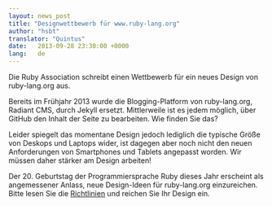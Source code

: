 ```yaml
---
layout: news_post
title: "Designwettbewerb für www.ruby-lang.org"
author: "hsbt"
translator: "Quintus"
date:   2013-09-28 23:30:00 +0000
lang:   de
---
```


Die Ruby Association schreibt einen Wettbewerb für ein neues Design von
ruby-lang.org aus.

Bereits im Frühjahr 2013 wurde die Blogging-Platform von
ruby-lang.org, Radiant CMS, durch Jekyll ersetzt.
Mittlerweile ist es jedem möglich, über GitHub den Inhalt der Seite zu
bearbeiten. Wie finden Sie das?

Leider spiegelt das momentane Design jedoch lediglich die typische
Größe von Deskops und Laptops wider, ist dagegen aber noch nicht den
neuen Anforderungen von Smartphones und Tablets angepasst worden. Wir
müssen daher stärker am Design arbeiten!

Der 20. Geburtstag der Programmiersprache Ruby dieses Jahr erscheint
als angemessener Anlass, neue Design-Ideen für ruby-lang.org
einzureichen. Bitte lesen Sie die [Richtlinien][1] und reichen Sie Ihr
Design ein.

[1]: http://www.ruby.or.jp/en/news/20130924.html
